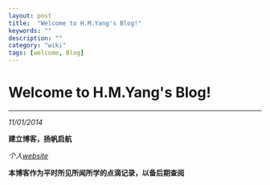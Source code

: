 ```yaml
---
layout: post
title:  "Welcome to H.M.Yang's Blog!"
keywords: ""
description: ""
category: "wiki" 
tags: [welcome, Blog]
---
```


# Welcome to H.M.Yang's Blog! #


* * *

*11/01/2014*  

**建立博客，扬帆启航**

*个人[website][1]*

**本博客作为平时所见所闻所学的点滴记录，以备后期查阅**

[1]: http://blog.csdn.net/yhm07/ "CSDN YHM07's Blog"


